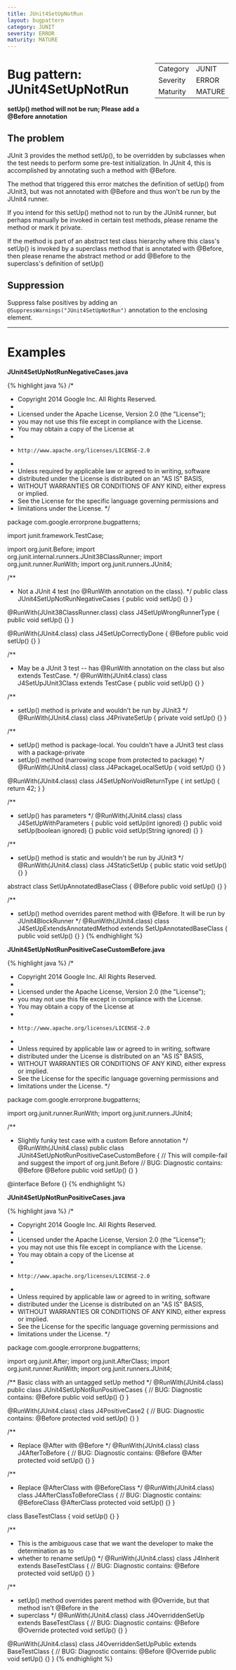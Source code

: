 ```yaml
---
title: JUnit4SetUpNotRun
layout: bugpattern
category: JUNIT
severity: ERROR
maturity: MATURE
---
```


<!--
*** AUTO-GENERATED, DO NOT MODIFY ***
To make changes, edit the @BugPattern annotation or the explanation in docs/bugpattern.
-->

<div style="float:right;"><table id="metadata">
<tr><td>Category</td><td>JUNIT</td></tr>
<tr><td>Severity</td><td>ERROR</td></tr>
<tr><td>Maturity</td><td>MATURE</td></tr>
</table></div>

# Bug pattern: JUnit4SetUpNotRun
__setUp() method will not be run; Please add a @Before annotation__

## The problem
JUnit 3 provides the method setUp(), to be overridden by subclasses when the test needs to perform some pre-test initialization. In JUnit 4, this is accomplished by annotating such a method with @Before.

 The method that triggered this error matches the definition of setUp() from JUnit3, but was not annotated with @Before and thus won't be run by the JUnit4 runner.

 If you intend for this setUp() method not to run by the JUnit4 runner, but perhaps manually be invoked in certain test methods, please rename the method or mark it private. 

 If the method is part of an abstract test class hierarchy where this class's setUp() is invoked by a superclass method that is annotated with @Before, then please rename the abstract method or add @Before to the superclass's definition of setUp()

## Suppression
Suppress false positives by adding an `@SuppressWarnings("JUnit4SetUpNotRun")` annotation to the enclosing element.

----------

# Examples
__JUnit4SetUpNotRunNegativeCases.java__

{% highlight java %}
/*
 * Copyright 2014 Google Inc. All Rights Reserved.
 *
 * Licensed under the Apache License, Version 2.0 (the "License");
 * you may not use this file except in compliance with the License.
 * You may obtain a copy of the License at
 *
 *     http://www.apache.org/licenses/LICENSE-2.0
 *
 * Unless required by applicable law or agreed to in writing, software
 * distributed under the License is distributed on an "AS IS" BASIS,
 * WITHOUT WARRANTIES OR CONDITIONS OF ANY KIND, either express or implied.
 * See the License for the specific language governing permissions and
 * limitations under the License.
 */

package com.google.errorprone.bugpatterns;

import junit.framework.TestCase;

import org.junit.Before;
import org.junit.internal.runners.JUnit38ClassRunner;
import org.junit.runner.RunWith;
import org.junit.runners.JUnit4;

/**
 * Not a JUnit 4 test (no @RunWith annotation on the class).
 */
public class JUnit4SetUpNotRunNegativeCases {
  public void setUp() {}
}

@RunWith(JUnit38ClassRunner.class)
class J4SetUpWrongRunnerType {
  public void setUp() {}
}

@RunWith(JUnit4.class)
class J4SetUpCorrectlyDone {
  @Before
  public void setUp() {}
}


/**
 * May be a JUnit 3 test -- has @RunWith annotation on the class but also extends TestCase.
 */
@RunWith(JUnit4.class)
class J4SetUpJUnit3Class extends TestCase {
  public void setUp() {}
}


/**
 * setUp() method is private and wouldn't be run by JUnit3
 */
@RunWith(JUnit4.class)
class J4PrivateSetUp {
  private void setUp() {}
}

/**
 * setUp() method is package-local. You couldn't have a JUnit3 test class with a package-private
 * setUp() method (narrowing scope from protected to package)
 */
@RunWith(JUnit4.class)
class J4PackageLocalSetUp {
  void setUp() {}
}

@RunWith(JUnit4.class)
class J4SetUpNonVoidReturnType {
  int setUp() { return 42; }
}

/**
 * setUp() has parameters
 */
@RunWith(JUnit4.class)
class J4SetUpWithParameters {
  public void setUp(int ignored) {}
  public void setUp(boolean ignored) {}
  public void setUp(String ignored) {}
}

/**
 * setUp() method is static and wouldn't be run by JUnit3
 */
@RunWith(JUnit4.class)
class J4StaticSetUp {
  public static void setUp() {}
}

abstract class SetUpAnnotatedBaseClass {
  @Before
  public void setUp() {}
}

/**
 * setUp() method overrides parent method with @Before. It will be run by JUnit4BlockRunner
 */
@RunWith(JUnit4.class)
class J4SetUpExtendsAnnotatedMethod extends SetUpAnnotatedBaseClass {
  public void setUp() {}
}
{% endhighlight %}

__JUnit4SetUpNotRunPositiveCaseCustomBefore.java__

{% highlight java %}
/*
 * Copyright 2014 Google Inc. All Rights Reserved.
 *
 * Licensed under the Apache License, Version 2.0 (the "License");
 * you may not use this file except in compliance with the License.
 * You may obtain a copy of the License at
 *
 *     http://www.apache.org/licenses/LICENSE-2.0
 *
 * Unless required by applicable law or agreed to in writing, software
 * distributed under the License is distributed on an "AS IS" BASIS,
 * WITHOUT WARRANTIES OR CONDITIONS OF ANY KIND, either express or implied.
 * See the License for the specific language governing permissions and
 * limitations under the License.
 */

package com.google.errorprone.bugpatterns;

import org.junit.runner.RunWith;
import org.junit.runners.JUnit4;

/**
 * Slightly funky test case with a custom Before annotation
 */
@RunWith(JUnit4.class)
public class JUnit4SetUpNotRunPositiveCaseCustomBefore {
  // This will compile-fail and suggest the import of org.junit.Before
  // BUG: Diagnostic contains: @Before
  @Before public void setUp() {}
}

@interface Before {}
{% endhighlight %}

__JUnit4SetUpNotRunPositiveCases.java__

{% highlight java %}
/*
 * Copyright 2014 Google Inc. All Rights Reserved.
 *
 * Licensed under the Apache License, Version 2.0 (the "License");
 * you may not use this file except in compliance with the License.
 * You may obtain a copy of the License at
 *
 *     http://www.apache.org/licenses/LICENSE-2.0
 *
 * Unless required by applicable law or agreed to in writing, software
 * distributed under the License is distributed on an "AS IS" BASIS,
 * WITHOUT WARRANTIES OR CONDITIONS OF ANY KIND, either express or implied.
 * See the License for the specific language governing permissions and
 * limitations under the License.
 */

package com.google.errorprone.bugpatterns;

import org.junit.After;
import org.junit.AfterClass;
import org.junit.runner.RunWith;
import org.junit.runners.JUnit4;

/** Basic class with an untagged setUp method */
@RunWith(JUnit4.class)
public class JUnit4SetUpNotRunPositiveCases {
  // BUG: Diagnostic contains: @Before
  public void setUp() {}
}

@RunWith(JUnit4.class)
class J4PositiveCase2 {
  // BUG: Diagnostic contains: @Before
  protected void setUp() {}
}

/**
 * Replace @After with @Before
 */
@RunWith(JUnit4.class)
class J4AfterToBefore {
  // BUG: Diagnostic contains: @Before
  @After
  protected void setUp() {}
}

/**
 * Replace @AfterClass with @BeforeClass
 */
@RunWith(JUnit4.class)
class J4AfterClassToBeforeClass {
  // BUG: Diagnostic contains: @BeforeClass
  @AfterClass
  protected void setUp() {}
}

class BaseTestClass {
  void setUp() {}
}

/**
 * This is the ambiguous case that we want the developer to make the determination as to
 * whether to rename setUp()
 */
@RunWith(JUnit4.class)
class J4Inherit extends BaseTestClass {
  // BUG: Diagnostic contains: @Before
  protected void setUp() {}
}

/**
 * setUp() method overrides parent method with @Override, but that method isn't @Before in the
 * superclass
 */
@RunWith(JUnit4.class)
class J4OverriddenSetUp extends BaseTestClass {
  // BUG: Diagnostic contains: @Before
  @Override protected void setUp() {}
}

@RunWith(JUnit4.class)
class J4OverriddenSetUpPublic extends BaseTestClass {
  // BUG: Diagnostic contains: @Before
  @Override public void setUp() {}
}
{% endhighlight %}

